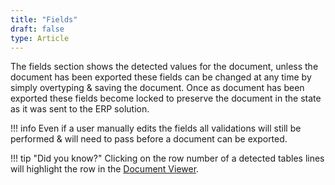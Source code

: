 ```yaml
---
title: "Fields"
draft: false
type: Article
---
```



The fields section shows the detected values for the document, unless the document has been exported these fields can be changed at any time by simply overtyping & saving the document. Once as document has been exported these fields become locked to preserve the document in the state as it was sent to the ERP solution.

!!! info
	Even if a user manually edits the fields all validations will still be performed & will need to pass before a document can be exported.

!!! tip "Did you know?"
	Clicking on the row number of a detected tables lines will highlight the row in the [Document Viewer](./document-viewer.md).